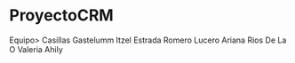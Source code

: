 # ProyectoCRM

Equipo>
Casillas Gastelumm Itzel
Estrada Romero Lucero Ariana
Rios De La O Valeria Ahily
